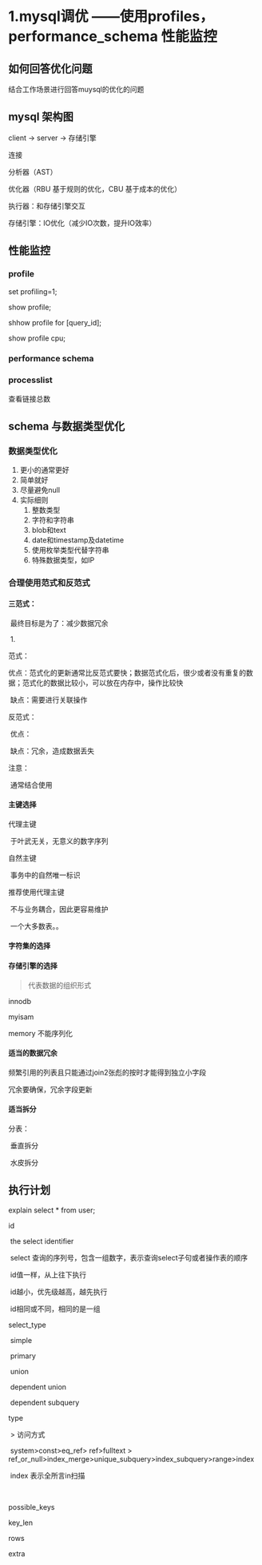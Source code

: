 # 1.mysql调优 ——使用profiles，performance_schema 性能监控



## 如何回答优化问题

结合工作场景进行回答muysql的优化的问题



## mysql 架构图

client -> server -> 存储引擎

连接



分析器（AST）

优化器（RBU 基于规则的优化，CBU 基于成本的优化）

执行器：和存储引擎交互



存储引擎：IO优化（减少IO次数，提升IO效率）





## 性能监控

### profile



set profiling=1;

show profile;



shhow profile for [query_id];



show profile cpu;



### performance schema





### processlist

查看链接总数





## schema 与数据类型优化



### 数据类型优化

1. 更小的通常更好
2. 简单就好
3. 尽量避免null
4. 实际细则
   1. 整数类型
   2. 字符和字符串
   3. blob和text
   4. date和timestamp及datetime
   5. 使用枚举类型代替字符串
   6. 特殊数据类型，如IP

### 合理使用范式和反范式

#### 三范式：

​	最终目标是为了：减少数据冗余

​	1.

范式：

​	优点：范式化的更新通常比反范式要快；数据范式化后，很少或者没有重复的数据；范式化的数据比较小，可以放在内存中，操作比较快

​	缺点：需要进行关联操作

反范式：

​	优点：

​	缺点：冗余，造成数据丢失

注意：

​	通常结合使用



#### 主键选择

代理主键

​	于叶武无关，无意义的数字序列

自然主键

​	事务中的自然唯一标识

推荐使用代理主键

​	不与业务耦合，因此更容易维护

​	一个大多数表。。

#### 字符集的选择

#### 存储引擎的选择

> 代表数据的组织形式

innodb

myisam

memory 不能序列化



#### 适当的数据冗余

频繁引用的列表且只能通过join2张彪的按时才能得到独立小字段

冗余要确保，冗余字段更新



#### 适当拆分

分表：

​	垂直拆分

​	水皮拆分



## 执行计划

explain select * from user;

id

​	the select identifier

​	select 查询的序列号，包含一组数字，表示查询select子句或者操作表的顺序

​	id值一样，从上往下执行

​	id越小，优先级越高，越先执行

​	id相同或不同，相同的是一组

select_type

​	simple

​	primary

​	union

​	dependent union

​	dependent subquery

type

​	>  访问方式

​	system>const>eq_ref> ref>fulltext > ref_or_null>index_merge>unique_subquery>index_subquery>range>index

​	index 表示全所言in扫描

​	

possible_keys



key_len



rows



extra
